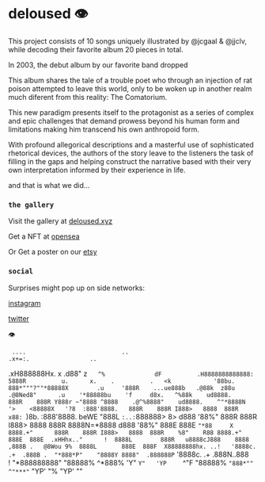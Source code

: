 # deloused :eye:

This project consists of 10 songs uniquely illustrated by @jcgaal & @jjclv, while decoding their favorite album 20 pieces in total. 

In 2003, the debut album by our favorite band dropped

This album shares the tale of a trouble poet who through an injection of rat poison attempted to leave this world, only to be woken up in another realm much diferent from this reality: The Comatorium.

This new paradigm presents itself to the protagonist as a series of complex and epic challenges that demand prowess beyond his human form and limitations making him transcend his own anthropoid form.

With profound allegorical descriptions and a masterful use of sophisticated rhetorical devices, the authors of the story leave to the listeners the task of filling in the gaps and helping construct the narrative based with their very own interpretation informed by their experience in life.

and that is what we did...

### `the gallery`

Visit the gallery at [deloused.xyz](https://www.deloused.xyz/)

Get a NFT at [opensea](https://opensea.io/collection/deloused)

Or Get a poster on our [etsy](https://www.etsy.com/shop/JJCLV)

### `social`

Surprises might pop up on side networks:

[instagram](https://www.instagram.com/delousedxyz/)

[twitter](https://twitter.com/delousedxyz)

:eye:





     ....                           ..                               .x+=:.                 ..       
 .xH888888Hx.                 x .d88"                               z`    ^%              dF         
.H8888888888888:                5888R          u.      x.    .          .   <k            '88bu.      
888*"""?""*88888X        .u     '888R    ...ue888b   .@88k  z88u      .@8Ned8"      .u    '*88888bu   
'f     d8x.   ^%88k    ud8888.    888R    888R Y888r ~"8888 ^8888    .@^%8888"    ud8888.    ^"*8888N  
'>    <88888X   '?8  :888'8888.   888R    888R I888>   8888  888R   x88:  `)8b. :888'8888.  beWE "888L 
`:..:`888888>    8> d888 '88%"   888R    888R I888>   8888  888R   8888N=*8888 d888 '88%"  888E  888E 
      `"*88     X  8888.+"      888R    888R I888>   8888  888R    %8"    R88 8888.+"     888E  888E 
 .xHHhx.."      !  8888L        888R   u8888cJ888    8888 ,888B .   @8Wou 9%  8888L       888E  888F 
X88888888hx. ..!   '8888c. .+  .888B .  "*888*P"    "8888Y 8888"  .888888P`   '8888c. .+ .888N..888  
!   "*888888888"     "88888%    ^*888%     'Y"        `Y"   'YP    `   ^"F      "88888%    `"888*""   
      ^"***"`         "YP'       "%                                              "YP'        ""      
                                                                                                     
                                                                                                     
           